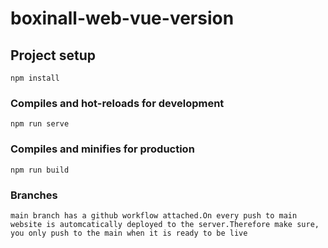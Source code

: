 # boxinall-web-vue-version

## Project setup
```
npm install
```

### Compiles and hot-reloads for development
```
npm run serve
```

### Compiles and minifies for production
```
npm run build
```

### Branches
```
main branch has a github workflow attached.On every push to main website is automcatically deployed to the server.Therefore make sure, you only push to the main when it is ready to be live
```
